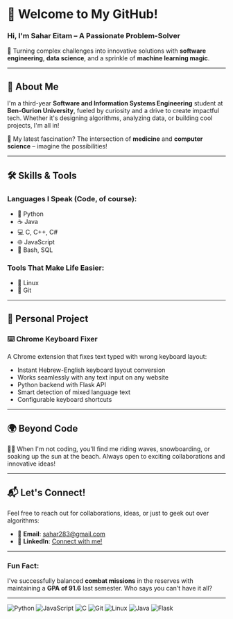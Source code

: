 # 👋 Welcome to My GitHub!  

### **Hi, I'm Sahar Eitam – A Passionate Problem-Solver**  
🚀 Turning complex challenges into innovative solutions with **software engineering**, **data science**, and a sprinkle of **machine learning magic**.  

---

## 🌟 About Me  
I'm a third-year **Software and Information Systems Engineering** student at **Ben-Gurion University**, fueled by curiosity and a drive to create impactful tech. Whether it's designing algorithms, analyzing data, or building cool projects, I'm all in!  

🔬 My latest fascination? The intersection of **medicine** and **computer science** – imagine the possibilities!  

---

## 🛠 Skills & Tools  
### **Languages I Speak (Code, of course):**  
- 🐍 Python  
- ☕ Java  
- 💻 C, C++, C#
- 🌐 JavaScript
- 🔧 Bash, SQL  

### **Tools That Make Life Easier:**  
- 🐧 Linux  
- 🌳 Git
  
---

## 🌟 Personal Project

  ### ⌨️ Chrome Keyboard Fixer
A Chrome extension that fixes text typed with wrong keyboard layout:
- Instant Hebrew-English keyboard layout conversion
- Works seamlessly with any text input on any website
- Python backend with Flask API
- Smart detection of mixed language text
- Configurable keyboard shortcuts

---

## 🌍 Beyond Code  
🏄‍♂️ When I'm not coding, you'll find me riding waves, snowboarding, or soaking up the sun at the beach. Always open to exciting collaborations and innovative ideas!

---

## 📬 Let's Connect!  
Feel free to reach out for collaborations, ideas, or just to geek out over algorithms:  
- 📧 **Email**: sahar283@gmail.com  
- 💼 **LinkedIn**: [Connect with me!](https://www.linkedin.com/in/sahar-eitam-73b732228)

---

### **Fun Fact:**  
I've successfully balanced **combat missions** in the reserves with maintaining a **GPA of 91.6** last semester. Who says you can't have it all?

---

![Python](https://img.shields.io/badge/Python-3776AB?style=for-the-badge&logo=python&logoColor=white) 
![JavaScript](https://img.shields.io/badge/JavaScript-F7DF1E?style=for-the-badge&logo=javascript&logoColor=black)
![C](https://img.shields.io/badge/C-00599C?style=for-the-badge&logo=c&logoColor=white) 
![Git](https://img.shields.io/badge/Git-F05032?style=for-the-badge&logo=git&logoColor=white) 
![Linux](https://img.shields.io/badge/Linux-FCC624?style=for-the-badge&logo=linux&logoColor=black) 
![Java](https://img.shields.io/badge/Java-007396?style=for-the-badge&logo=java&logoColor=white)
![Flask](https://img.shields.io/badge/Flask-000000?style=for-the-badge&logo=flask&logoColor=white)
